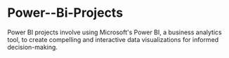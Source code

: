 # Power--Bi-Projects
Power BI projects involve using Microsoft's Power BI, a business analytics tool, to create compelling and interactive data visualizations for informed decision-making.
